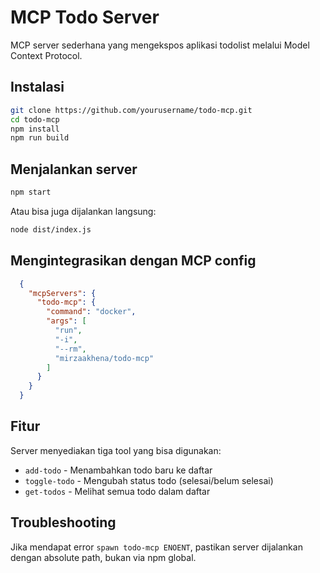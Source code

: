 # MCP Todo Server

MCP server sederhana yang mengekspos aplikasi todolist melalui Model Context Protocol.

## Instalasi

```bash
git clone https://github.com/yourusername/todo-mcp.git
cd todo-mcp
npm install
npm run build
```

## Menjalankan server

```bash
npm start
```

Atau bisa juga dijalankan langsung:
```bash
node dist/index.js
```

## Mengintegrasikan dengan MCP config

```json
  {
    "mcpServers": {
      "todo-mcp": {
        "command": "docker",
        "args": [
          "run",
          "-i",
          "--rm",
          "mirzaakhena/todo-mcp"
        ] 
      }
    }
  }
```

## Fitur

Server menyediakan tiga tool yang bisa digunakan:

- `add-todo` - Menambahkan todo baru ke daftar
- `toggle-todo` - Mengubah status todo (selesai/belum selesai)
- `get-todos` - Melihat semua todo dalam daftar

## Troubleshooting

Jika mendapat error `spawn todo-mcp ENOENT`, pastikan server dijalankan dengan absolute path, bukan via npm global.